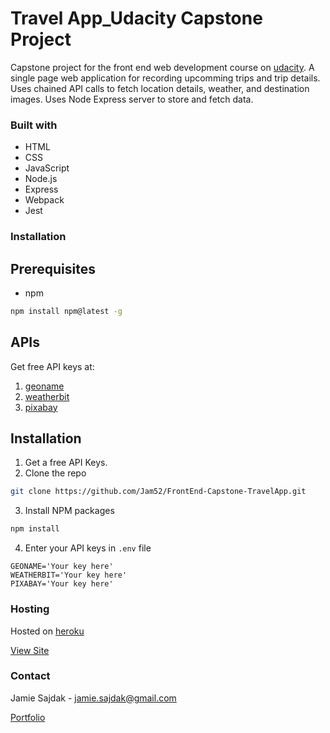 # Travel App_Udacity Capstone Project

Capstone project for the front end web development course on [udacity](https://www.udacity.com/course/front-end-web-developer-nanodegree--nd0011).
A single page web application for recording upcomming trips and trip details.
Uses chained API calls to fetch location details, weather, and destination images.
Uses Node Express server to store and fetch data.

### Built with

- HTML
- CSS
- JavaScript
- Node.js
- Express
- Webpack
- Jest

### Installation

## Prerequisites

- npm

```sh
npm install npm@latest -g
```

## APIs

Get free API keys at:

1. [geoname](https://www.geonames.org/)
2. [weatherbit](https://www.weatherbit.io/)
3. [pixabay](pixabay)

## Installation

1. Get a free API Keys.
2. Clone the repo

```sh
git clone https://github.com/Jam52/FrontEnd-Capstone-TravelApp.git
```

3. Install NPM packages

```sh
npm install
```

4. Enter your API keys in `.env` file

```
GEONAME='Your key here'
WEATHERBIT='Your key here'
PIXABAY='Your key here'
```

### Hosting

Hosted on [heroku](https://www.heroku.com/)

[View Site](https://infinite-lowlands-79665.herokuapp.com/)

### Contact

Jamie Sajdak - jamie.sajdak@gmail.com

[Portfolio](https://www.jamiesajdak.com/)
